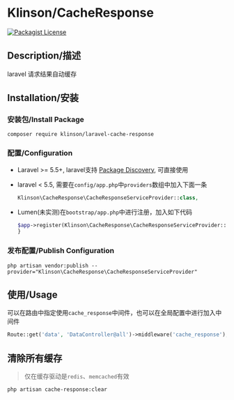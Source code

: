 # Klinson/CacheResponse

[![Packagist License](https://poser.pugx.org/barryvdh/laravel-debugbar/license.png)](http://choosealicense.com/licenses/mit/)

## Description/描述

laravel 请求结果自动缓存

## Installation/安装


### 安装包/Install Package

```shell
composer require klinson/laravel-cache-response
```

### 配置/Configuration

- Laravel >= 5.5+, laravel支持 [Package Discovery](https://laravel.com/docs/5.5/packages#package-discovery), 可直接使用
- laravel < 5.5, 需要在`config/app.php`中`providers`数组中加入下面一条

    ```php
    Klinson\CacheResponse\CacheResponseServiceProvider::class,
    ```
    
- Lumen(未实测)在`bootstrap/app.php`中进行注册，加入如下代码
    ```php
    $app->register(Klinson\CacheResponse\CacheResponseServiceProvider::class);
    }
    ```

### 发布配置/Publish Configuration

```shell
php artisan vendor:publish --provider="Klinson\CacheResponse\CacheResponseServiceProvider"
```

## 使用/Usage

可以在路由中指定使用`cache_response`中间件，也可以在全局配置中进行加入中间件

```php
Route::get('data', 'DataController@all')->middleware('cache_response');
```

## 清除所有缓存
> 仅在缓存驱动是`redis`、`memcached`有效
```shell
php artisan cache-response:clear
```
